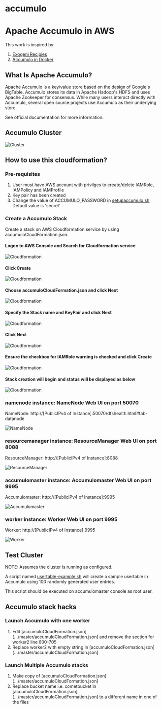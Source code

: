 # accumulo
# Apache Accumulo in AWS
This work is inspired by: 
1. [Exogeni Recipies](https://github.com/RENCI-NRIG/exogeni-recipes/blob/master/accumulo/accumulo_exogeni_postboot.sh)
2. [Accumulo in Docker](https://github.com/RENCI-NRIG/accumulo)

## What Is Apache Accumulo?
Apache Accumulo is a key/value store based on the design of Google's BigTable. Accumulo stores its data in Apache Hadoop's HDFS and uses Apache Zookeeper for consensus. While many users interact directly with Accumulo, several open source projects use Accumulo as their underlying store.

See official documentation for more information.

## Accumulo Cluster
![Cluster](../master/images/cluster.png)

## How to use this cloudformation?
### Pre-requisites
1. User must have AWS account with privilges to create/delete IAMRole, IAMPolicy and IAMProfile
2. Key pair has been created
3. Change the value of ACCUMULO_PASSWORD in [setupaccumulo.sh](.../master/config/setupaccumulo.sh). Default value is 'secret'
### Create a Accumulo Stack
Create a stack on AWS Cloudformation service by using accumuloCloudFormation.json. 
#### Logon to AWS Console and Search for Cloudformation service
![Cloudformation](../master/images/aws1.png)
#### Click Create 
![Cloudformation](../master/images/aws2.png)
#### Choose accumuloCloudFormation.json and click Next
![Cloudformation](../master/images/aws3.png)
#### Specify the Stack name and KeyPair and click Next
![Cloudformation](../master/images/aws4.png)
#### Click Next
![Cloudformation](../master/images/aws5.png)
#### Ensure the checkbox for IAMRole warning is checked and click Create
![Cloudformation](../master/images/aws6.png)
#### Stack creation will begin and status will be displayed as below
![Cloudformation](../master/images/aws7.png)

### namenode instance: NameNode Web UI on port 50070

NameNode: http://[PublicIPv4 of Instance]:50070/dfshealth.html#tab-datanode

![NameNode](../master/images/namenode.png)

### resourcemanager instance: ResourceManager Web UI on port 8088

ResourceManager: http://[PublicIPv4 of Instance]:8088

![ResourceManager](../master/images/resourcemanager.png)

### accumulomaster instance: Accumulomaster Web UI on port 9995

Accumulomaster: http://[PublicIPv4 of Instance]:9995

![Accumulomaster](../master/images/accumulomaster.png)

### worker instance: Worker Web UI on port 9995

Worker: http://[PublicIPv4 of Instance]:9995

![Worker](../master/images/worker1.png)

## Test Cluster
NOTE: Assumes the cluster is running as configured.

A script named [usertable-example.sh](../master/test/usertable-example.sh) will create a sample usertable in Accumulo using 100 randomly generated user entries. 

This script should be executed on accumulomaster console as root user.

## Accumulo stack hacks
### Launch Accumulo with one worker
1. Edit [accumuloCloudFormation.json](.../master/accumuloCloudFormation.json] and remove the section for worker2 line 600-705
2. Replace worker2 with empty string in [accumuloCloudFormation.json](.../master/accumuloCloudFormation.json]
### Launch Multiple Accumulo stacks
1. Make copy of [accumuloCloudFormation.json](.../master/accumuloCloudFormation.json]
2. Replace bucket name i.e. cometbucket in [accumuloCloudFormation.json](.../master/accumuloCloudFormation.json] to a different name in one of the files



